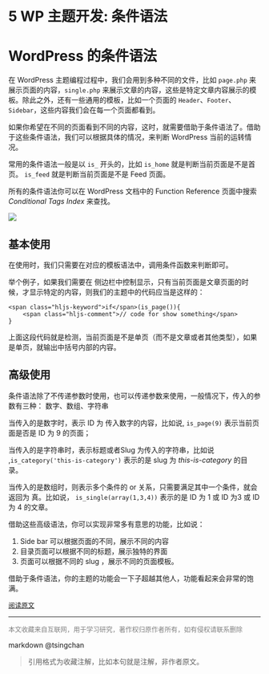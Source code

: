 5 WP 主题开发: 条件语法
=======================================

  
WordPress 的条件语法
===============

在 WordPress 主题编程过程中，我们会用到多种不同的文件，比如 `page.php` 来展示页面的内容，`single.php` 来展示文章的内容，这些是特定文章内容展示的模板。除此之外，还有一些通用的模板，比如一个页面的 `Header`、`Footer`、`Sidebar`，这些内容我们会在每一个页面都看到。

如果你希望在不同的页面看到不同的内容，这时，就需要借助于条件语法了。借助于这些条件语法，我们可以根据具体的情况，来判断 WordPress 当前的运转情况。

常用的条件语法一般是以 `is_` 开头的，比如 `is_home` 就是判断当前页面是不是首页。 `is_feed` 就是判断当前页面是不是 Feed 页面。

所有的条件语法你可以在 WordPress 文档中的 Function Reference 页面中搜索 *Conditional Tags Index*  来查找。

![](https://i.loli.net/2019/03/24/5c979adde5ae9.png)

基本使用
----

在使用时，我们只需要在对应的模板语法中，调用条件函数来判断即可。

举个例子，如果我们需要在 侧边栏中控制显示，只有当前页面是文章页面的时候，才显示特定的内容，则我们的主题中的代码应当是这样的：

```
<span class="hljs-keyword">if</span>(is_page()){
    <span class="hljs-comment">// code for show something</span>
}

```

上面这段代码就是检测，当前页面是不是单页（而不是文章或者其他类型），如果是单页，就输出中括号内部的内容。

高级使用
----

条件语法除了不传递参数时使用，也可以传递参数来使用，一般情况下，传入的参数有三种： 数字、数组、字符串

当传入的是数字时，表示 ID 为 传入数字的内容，比如说, `is_page(9)` 表示当前页面是否是 ID 为 9 的页面；

当传入的是字符串时，表示标题或者Slug 为传入的字符串，比如说 ,`is_category('this-is-category')` 表示的是 slug 为 *this-is-category*  的目录。

当传入的是数组时，则表示多个条件的 or 关系，只需要满足其中一个条件，就会返回为 真。比如说， `is_single(array(1,3,4))` 表示的是 ID 为 1 或 ID 为3 或 ID 为 4 的文章。

借助这些高级语法，你可以实现非常多有意思的功能，比如说：

1. Side bar 可以根据页面的不同，展示不同的内容
2. 目录页面可以根据不同的标题，展示独特的界面
3. 页面可以根据不同的 slug ，展示不同的页面模板。

借助于条件语法，你的主题的功能会一下子超越其他人，功能看起来会非常的饱满。

<font size=2 color=grey>[阅读原文](https://www.easywpbook.com/theme/is-function.html)</font>


----
<font size=2 color='grey'>本文收藏来自互联网，用于学习研究，著作权归原作者所有，如有侵权请联系删除</font>

markdown @tsingchan 

> 引用格式为收藏注解，比如本句就是注解，非作者原文。

